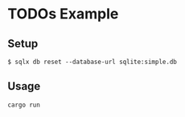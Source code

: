 # TODOs Example

## Setup

```
$ sqlx db reset --database-url sqlite:simple.db
```

## Usage

```
cargo run
```